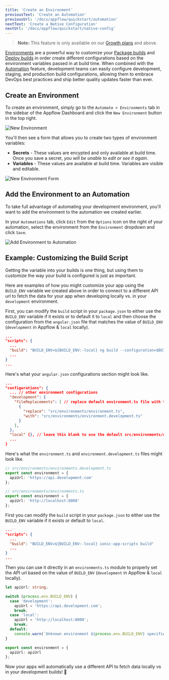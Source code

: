 ```yaml
---
title: 'Create an Environment'
previousText: 'Create an Automation'
previousUrl: '/docs/appflow/quickstart/automation'
nextText: 'Create a Native Configuration'
nextUrl: '/docs/appflow/quickstart/native-config'
---
```


<blockquote>
  <p><b>Note:</b> This feature is only available on our <a href="/pricing">Growth plans</a> and above.</p>
</blockquote>

[Environments](/docs/appflow/automation/environments) are a powerful way to customize your [Package builds](/docs/appflow/package/builds)
and [Deploy builds](/docs/appflow/deploy/builds) in order create different configurations based on the environment variables
passed in at build time. When combined with the [Automation](/docs/appflow/automation/intro) feature, development teams can
easily configure development, staging, and production build configurations, allowing them to embrace DevOps
best practices and ship better quality updates faster than ever.

## Create an Environment

To create an environment, simply go to the `Automate > Environments` tab in the sidebar of the Appflow Dashboard and
click the `New Environment` button in the top right.

![New Environment](/docs/assets/img/appflow/ss-new-environment.png)

You'll then see a form that allows you to create two types of environment variables:
* <b>Secrets</b> - These values are encypted and only available at build time. Once you save a secret, *you will be unable to edit or see it again*.
* <b>Variables</b> - These values are available at build time. Variables are visible and editable.

![New Environment Form](/docs/assets/img/appflow/gif-new-environment.gif)

## Add the Environment to an Automation
To take full advantage of automating your development environment, you'll want to add the environment to the automation
we created earlier. 

In your `Automations` tab, click `Edit` from the `Options` icon on the right of your automation, select the environment from
the `Environment` dropdown and click `Save`.

![Add Environment to Automation](/docs/assets/img/appflow/gif-add-environment.gif)

## Example: Customizing the Build Script
Getting the variable into your builds is one thing, but using them to customize the way your build is
configured is just as important. 

Here are examples of how you might customize your app using the `BUILD_ENV`
variable we created above in order to connect to a different API url to fetch the data for your app when
developing locally vs. in your `development` environment.


<docs-tabs>
<docs-tab tab="Ionic v4">
First, you can modify the <code>build</code> script in your <code>package.json</code> to either use the <code>BUILD_ENV</code> variable if it
exists or to default it to <code>local</code> and then choose the configuration from the <code>angular.json</code> file that matches the value
of <code>BUILD_ENV</code> (<code>development</code> in Appflow & <code>local</code> locally).

```json
...
"scripts": {
  ...
  "build": "BUILD_ENV=${BUILD_ENV:-local} ng build --configuration=$BUILD_ENV"
  ...
}
...
```

Here's what your <code>angular.json</code> configurations section might look like.

```json
...
"configurations": {
  ... // other environment configurations
  "development": {
    "fileReplacements": [ // replace default environment.ts file with the environment.development.ts file
      {
        "replace": "src/environments/environment.ts",
        "with": "src/environments/environment.development.ts"
      }
    ],
  },
  "local" {}, // leave this blank to use the default src/environments/environment.ts file
  ...
}

```

Here's what the <code>environment.ts</code> and <code>environment.development.ts</code> files might look like.

```typescript
// src/environments/environments.development.ts
export const environment = {
  apiUrl: 'https://api.development.com'
};

```

```typescript
// src/environments/environments.ts
export const environment = {
  apiUrl: 'http://localhost:8000'
};

```

</docs-tab>
<docs-tab tab="Ionic v3">
First you can modify the <code>build</code> script in your <code>package.json</code> to either use the <code>BUILD_ENV</code> variable if it
exists or default to <code>local</code>.

```json
...
"scripts": {
  ...
  "build": "BUILD_ENV=${BUILD_ENV:-local} ionic-app-scripts build"
  ...
}
...
```

Then you can use it directly in an <code>environments.ts</code> module to properly
set the API url based on the value of <code>BUILD_ENV</code> (<code>development</code> in Appflow & <code>local</code> locally).

```typescript
let apiUrl: string;

switch (process.env.BUILD_ENV) {
  case 'development':
    apiUrl = 'https://api.development.com';
    break;
  case 'local':
    apiUrl = 'http://localhost:8000';
    break;
  default:
    console.warn(`Unknown environment ${process.env.BUILD_ENV} specified.`)
}

export const environment = {
  apiUrl: apiUrl
};

```

</docs-tab>
</docs-tabs>

Now your apps will automatically use a different API to fetch data locally vs in your development builds! 💪
